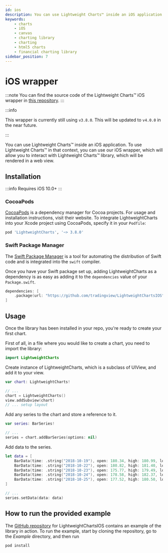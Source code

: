 ```yaml
---
id: ios
description: You can use Lightweight Charts™ inside an iOS application. To use Lightweight Charts™ in that context, you can use our iOS wrapper, which will allow you to interact with Lightweight Charts™ library, which will be rendered in a web view.
keywords:
    - charts
    - iOS
    - canvas
    - charting library
    - charting
    - html5 charts
    - financial charting library
sidebar_position: 7
---
```


# iOS wrapper

:::note
You can find the source code of the Lightweight Charts™ iOS wrapper in [this repository](https://github.com/tradingview/LightweightChartsIOS).
:::

:::info

This wrapper is currently still using `v3.8.0`. This will be updated to `v4.0.0` in the near future.

:::

You can use Lightweight Charts™ inside an iOS application. To use Lightweight Charts™ in that context, you can use our iOS wrapper, which will allow you to interact with Lightweight Charts™ library, which will be rendered in a web view.

## Installation

:::info
Requires iOS 10.0+
:::

### CocoaPods

[CocoaPods](https://cocoapods.org) is a dependency manager for Cocoa projects. For usage and installation instructions, visit their website. To integrate LightweightCharts into your Xcode project using CocoaPods, specify it in your `Podfile`:

```ruby
pod 'LightweightCharts', '~> 3.8.0'
```

### Swift Package Manager

The [Swift Package Manager](https://swift.org/package-manager/) is a tool for automating the distribution of Swift code and is integrated into the `swift` compiler.

Once you have your Swift package set up, adding LightweightCharts as a dependency is as easy as adding it to the `dependencies` value of your `Package.swift`.

```swift
dependencies: [
    .package(url: "https://github.com/tradingview/LightweightChartsIOS", .upToNextMajor(from: "4.0.0"))
]
```

## Usage

Once the library has been installed in your repo, you're ready to create your first chart.

First of all, in a file where you would like to create a chart, you need to import the library:

```swift
import LightweightCharts
```

Create instance of LightweightCharts, which is a subclass of UIView, and add it to your view.

```swift
var chart: LightweightCharts!

// ...
chart = LightweightCharts()
view.addSubview(chart)
// ... setup layout
```

Add any series to the chart and store a reference to it.

```swift
var series: BarSeries!

// ...
series = chart.addBarSeries(options: nil)
```

Add data to the series.

```swift
let data = [
    BarData(time: .string("2018-10-19"), open: 180.34, high: 180.99, low: 178.57, close: 179.85),
    BarData(time: .string("2018-10-22"), open: 180.82, high: 181.40, low: 177.56, close: 178.75),
    BarData(time: .string("2018-10-23"), open: 175.77, high: 179.49, low: 175.44, close: 178.53),
    BarData(time: .string("2018-10-24"), open: 178.58, high: 182.37, low: 176.31, close: 176.97),
    BarData(time: .string("2018-10-25"), open: 177.52, high: 180.50, low: 176.83, close: 179.07)
]

// ...
series.setData(data: data)
```

## How to run the provided example

The [GitHub repository](https://github.com/tradingview/LightweightChartsIOS) for LightweightChartsIOS contains an example of the library in action. To run the example, start by cloning the repository, go to the _Example_ directory, and then run

```sh
pod install
```
